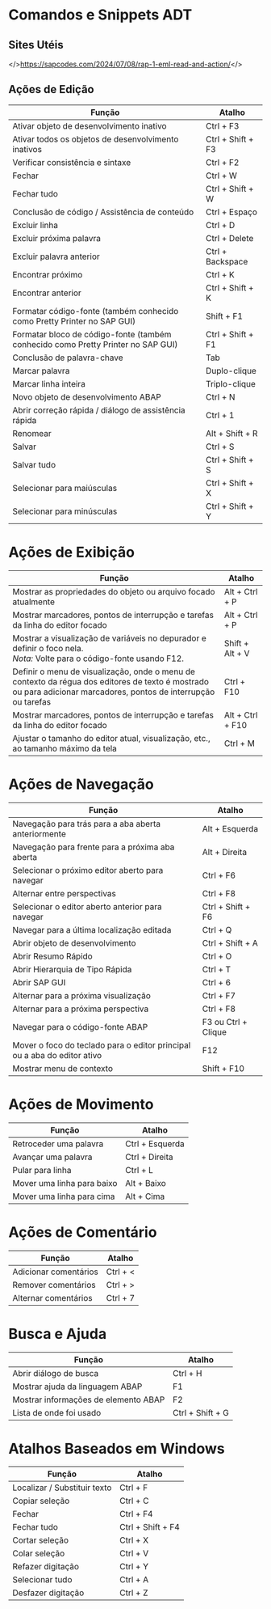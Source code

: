 # Comandos e Snippets ADT

## Sites Utéis

</>https://sapcodes.com/2024/07/08/rap-1-eml-read-and-action/</>

## Ações de Edição

| Função | Atalho |
| --- | --- |
| Ativar objeto de desenvolvimento inativo | Ctrl + F3 |
| Ativar todos os objetos de desenvolvimento inativos | Ctrl + Shift + F3 |
| Verificar consistência e sintaxe | Ctrl + F2 |
| Fechar | Ctrl + W |
| Fechar tudo | Ctrl + Shift + W |
| Conclusão de código / Assistência de conteúdo | Ctrl + Espaço |
| Excluir linha | Ctrl + D |
| Excluir próxima palavra | Ctrl + Delete |
| Excluir palavra anterior | Ctrl + Backspace |
| Encontrar próximo | Ctrl + K |
| Encontrar anterior | Ctrl + Shift + K |
| Formatar código-fonte (também conhecido como Pretty Printer no SAP GUI) | Shift + F1 |
| Formatar bloco de código-fonte (também conhecido como Pretty Printer no SAP GUI) | Ctrl + Shift + F1 |
| Conclusão de palavra-chave | Tab |
| Marcar palavra | Duplo-clique |
| Marcar linha inteira | Triplo-clique |
| Novo objeto de desenvolvimento ABAP | Ctrl + N |
| Abrir correção rápida / diálogo de assistência rápida | Ctrl + 1 |
| Renomear | Alt + Shift + R |
| Salvar | Ctrl + S |
| Salvar tudo | Ctrl + Shift + S |
| Selecionar para maiúsculas | Ctrl + Shift + X |
| Selecionar para minúsculas | Ctrl + Shift + Y |

# Ações de Exibição

| Função | Atalho |
| --- | --- |
| Mostrar as propriedades do objeto ou arquivo focado atualmente | Alt + Ctrl + P |
| Mostrar marcadores, pontos de interrupção e tarefas da linha do editor focado | Alt + Ctrl + P |
| Mostrar a visualização de variáveis no depurador e definir o foco nela. <br> *Nota:* Volte para o código-fonte usando F12. | Shift + Alt + V |
| Definir o menu de visualização, onde o menu de contexto da régua dos editores de texto é mostrado ou para adicionar marcadores, pontos de interrupção ou tarefas | Ctrl + F10 |
| Mostrar marcadores, pontos de interrupção e tarefas da linha do editor focado | Alt + Ctrl + F10 |
| Ajustar o tamanho do editor atual, visualização, etc., ao tamanho máximo da tela | Ctrl + M |

# Ações de Navegação

| Função | Atalho |
| --- | --- |
| Navegação para trás para a aba aberta anteriormente | Alt + Esquerda |
| Navegação para frente para a próxima aba aberta | Alt + Direita |
| Selecionar o próximo editor aberto para navegar | Ctrl + F6 |
| Alternar entre perspectivas | Ctrl + F8 |
| Selecionar o editor aberto anterior para navegar | Ctrl + Shift + F6 |
| Navegar para a última localização editada | Ctrl + Q |
| Abrir objeto de desenvolvimento | Ctrl + Shift + A |
| Abrir Resumo Rápido | Ctrl + O |
| Abrir Hierarquia de Tipo Rápida | Ctrl + T |
| Abrir SAP GUI | Ctrl + 6 |
| Alternar para a próxima visualização | Ctrl + F7 |
| Alternar para a próxima perspectiva | Ctrl + F8 |
| Navegar para o código-fonte ABAP | F3 ou Ctrl + Clique |
| Mover o foco do teclado para o editor principal ou a aba do editor ativo | F12 |
| Mostrar menu de contexto | Shift + F10 |

# Ações de Movimento

| Função | Atalho |
| --- | --- |
| Retroceder uma palavra | Ctrl + Esquerda |
| Avançar uma palavra | Ctrl + Direita |
| Pular para linha | Ctrl + L |
| Mover uma linha para baixo | Alt + Baixo |
| Mover uma linha para cima | Alt + Cima |

# Ações de Comentário

| Função | Atalho |
| --- | --- |
| Adicionar comentários | Ctrl + < |
| Remover comentários | Ctrl + > |
| Alternar comentários | Ctrl + 7 |

# Busca e Ajuda

| Função | Atalho |
| --- | --- |
| Abrir diálogo de busca | Ctrl + H |
| Mostrar ajuda da linguagem ABAP | F1 |
| Mostrar informações de elemento ABAP | F2 |
| Lista de onde foi usado | Ctrl + Shift + G |

# Atalhos Baseados em Windows

| Função | Atalho |
| --- | --- |
| Localizar / Substituir texto | Ctrl + F |
| Copiar seleção | Ctrl + C |
| Fechar | Ctrl + F4 |
| Fechar tudo | Ctrl + Shift + F4 |
| Cortar seleção | Ctrl + X |
| Colar seleção | Ctrl + V |
| Refazer digitação | Ctrl + Y |
| Selecionar tudo | Ctrl + A |
| Desfazer digitação | Ctrl + Z |
